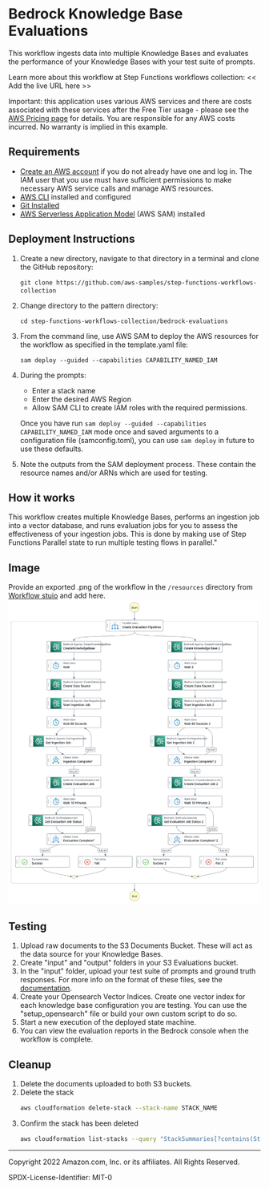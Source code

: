 # Bedrock Knowledge Base Evaluations

This workflow ingests data into multiple Knowledge Bases and evaluates the performance of your Knowledge Bases with your test suite of prompts.

Learn more about this workflow at Step Functions workflows collection: << Add the live URL here >>

Important: this application uses various AWS services and there are costs associated with these services after the Free Tier usage - please see the [AWS Pricing page](https://aws.amazon.com/pricing/) for details. You are responsible for any AWS costs incurred. No warranty is implied in this example.

## Requirements

* [Create an AWS account](https://portal.aws.amazon.com/gp/aws/developer/registration/index.html) if you do not already have one and log in. The IAM user that you use must have sufficient permissions to make necessary AWS service calls and manage AWS resources.
* [AWS CLI](https://docs.aws.amazon.com/cli/latest/userguide/install-cliv2.html) installed and configured
* [Git Installed](https://git-scm.com/book/en/v2/Getting-Started-Installing-Git)
* [AWS Serverless Application Model](https://docs.aws.amazon.com/serverless-application-model/latest/developerguide/serverless-sam-cli-install.html) (AWS SAM) installed

## Deployment Instructions

1. Create a new directory, navigate to that directory in a terminal and clone the GitHub repository:
    ``` 
    git clone https://github.com/aws-samples/step-functions-workflows-collection
    ```
1. Change directory to the pattern directory:
    ```
    cd step-functions-workflows-collection/bedrock-evaluations
    ```
1. From the command line, use AWS SAM to deploy the AWS resources for the workflow as specified in the template.yaml file:
    ```
    sam deploy --guided --capabilities CAPABILITY_NAMED_IAM
    ```
1. During the prompts:
    * Enter a stack name
    * Enter the desired AWS Region
    * Allow SAM CLI to create IAM roles with the required permissions.

    Once you have run `sam deploy --guided --capabilities CAPABILITY_NAMED_IAM` mode once and saved arguments to a configuration file (samconfig.toml), you can use `sam deploy` in future to use these defaults.

1. Note the outputs from the SAM deployment process. These contain the resource names and/or ARNs which are used for testing.

## How it works

This workflow creates multiple Knowledge Bases, performs an ingestion job into a vector database, and runs evaluation jobs for you to assess the effectiveness of your ingestion jobs. This is done by making use of Step Functions Parallel state to run multiple testing flows in parallel."

## Image
Provide an exported .png of the workflow in the `/resources` directory from [Workflow stuio](https://docs.aws.amazon.com/step-functions/latest/dg/workflow-studio.html) and add here.
![image](./resources/statemachine.png)

## Testing

1. Upload raw documents to the S3 Documents Bucket. These will act as the data source for your Knowledge Bases.
2. Create "input" and "output" folders in your S3 Evaluations bucket.
3. In the "input" folder, upload your test suite of prompts and ground truth responses. For more info on the format of these files, see the [documentation](https://docs.aws.amazon.com/bedrock/latest/userguide/knowledge-base-evaluation-prompt-retrieve-generate.html).
4. Create your Opensearch Vector Indices. Create one vector index for each knowledge base configuration you are testing. You can use the "setup_opensearch" file or build your own custom script to do so.
5. Start a new execution of the deployed state machine.
6. You can view the evaluation reports in the Bedrock console when the workflow is complete.

## Cleanup
1. Delete the documents uploaded to both S3 buckets.
1. Delete the stack
    ```bash
    aws cloudformation delete-stack --stack-name STACK_NAME
    ```
1. Confirm the stack has been deleted
    ```bash
    aws cloudformation list-stacks --query "StackSummaries[?contains(StackName,'STACK_NAME')].StackStatus"
    ```
----
Copyright 2022 Amazon.com, Inc. or its affiliates. All Rights Reserved.

SPDX-License-Identifier: MIT-0
